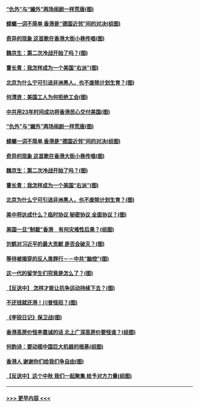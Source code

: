 #### [“仇外”与“媚外”两场闹剧一样荒唐(图)](../pages/p4/907689.md?t=09181144) 
#### [蟑螂一词不简单 香港是“德国近邻”间的对决(组图)](../pages/p4/907618.md?t=09181144) 
#### [奇异的现象 这首歌在香港大街小巷传唱(图)](../pages/p4/907583.md?t=09181144) 
#### [魏京生：第二次冷战开始了吗？(图)](../pages/p4/907581.md?t=09181144) 
#### [曹长青：我怎样成为一个美国“右派”(图)](../pages/p4/907580.md?t=09181144) 
#### [北京为什么宁可引进非洲黑人，也不废除计划生育？(图)](../pages/p4/907577.md?t=09181144) 
#### [何清涟：美国工人为何拒绝工会(图)](../pages/p4/907701.md?t=09181144) 
#### [中共用23年时间成功将香港民心交付美国(图)](../pages/p4/907698.md?t=09181144) 
#### [“仇外”与“媚外”两场闹剧一样荒唐(图)](../pages/p4/907689.md?t=09181144) 
#### [蟑螂一词不简单 香港是“德国近邻”间的对决(组图)](../pages/p4/907618.md?t=09181144) 
#### [奇异的现象 这首歌在香港大街小巷传唱(图)](../pages/p4/907583.md?t=09181144) 
#### [魏京生：第二次冷战开始了吗？(图)](../pages/p4/907581.md?t=09181144) 
#### [曹长青：我怎样成为一个美国“右派”(图)](../pages/p4/907580.md?t=09181144) 
#### [北京为什么宁可引进非洲黑人，也不废除计划生育？(图)](../pages/p4/907577.md?t=09181144) 
#### [美中将达成什么？临时协议 秘密协议 全面协议？(图)](../pages/p4/907576.md?t=09181144) 
#### [美国一旦“制裁”香港　有何灾难性后果？(组图)](../pages/p4/907575.md?t=09181144) 
#### [刘鹤对习近平的最大贡献 是否会破灭？(图)](../pages/p4/907509.md?t=09181144) 
#### [等待被揭穿的反人类罪行－－中共“脑控”(图)](../pages/p4/907167.md?t=09181144) 
#### [这一代的留学生们究竟是怎么了？(图)](../pages/p4/907473.md?t=09181144) 
#### [【反送中】 怎样才能让抗争运动持续下去？(图)](../pages/p4/907466.md?t=09181144) 
#### [不还钱就还港！川普怪招？(图)](../pages/p4/907474.md?t=09181144) 
#### [《李锐日记》保卫战(图)](../pages/p4/907465.md?t=09181144) 
#### [香港高房价怪李嘉诚的话 北上广深高房价要怪谁？(组图)](../pages/p4/907471.md?t=09181144) 
#### [何韵诗：要动摇中国巨大机器的根基(组图)](../pages/p4/907469.md?t=09181144) 
#### [香港人 谢谢你们给我们争自由(图)](../pages/p4/907402.md?t=09181144) 
#### [【反送中】这个中秋 我们一起聚集 给予对方力量(组图)](../pages/p4/907401.md?t=09181144) 

----
#### [ >>> 更早内容 <<< ](../indexes/p4-earlier.md)
